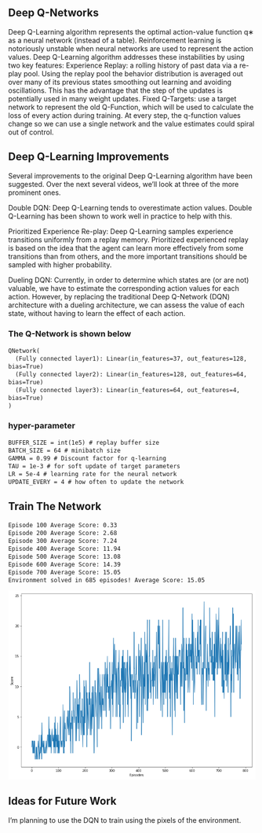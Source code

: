 ## Deep Q-Networks

Deep Q-Learning algorithm represents the optimal action-value function q∗​ as a neural network (instead of a table).
Reinforcement learning is notoriously unstable when neural networks are used to represent the action values. Deep Q-Learning algorithm addresses these instabilities by using two key features:
Experience Replay: a rolling history of past data via a re-play pool. Using the replay pool the behavior distribution is averaged out over many of its previous states smoothing out learning and avoiding oscillations. This has the advantage that the step of the updates is potentially used in many weight updates.
Fixed Q-Targets: use a target network to represent the old Q-Function, which will be used to calculate the loss of every action during training. At every step, the q-function values change so we can use a single network and the value estimates could spiral out of control.


## Deep Q-Learning Improvements

Several improvements to the original Deep Q-Learning algorithm have been suggested. Over the next several videos, we’ll look at three of the more prominent ones.

Double DQN: Deep Q-Learning tends to overestimate action values. Double Q-Learning has been shown to work well in practice to help with this.

Prioritized Experience Re-play: Deep Q-Learning samples experience transitions uniformly from a replay memory. Prioritized experienced replay is based on the idea that the agent can learn more effectively from some transitions than from others, and the more important transitions should be sampled with higher probability.

Dueling DQN: Currently, in order to determine which states are (or are not) valuable, we have to estimate the corresponding action values for each action. However, by replacing the traditional Deep Q-Network (DQN) architecture with a dueling architecture, we can assess the value of each state, without having to learn the effect of each action.


### The Q-Network is shown below

    QNetwork(
      (Fully connected layer1): Linear(in_features=37, out_features=128, bias=True)
      (Fully connected layer2): Linear(in_features=128, out_features=64, bias=True)
      (Fully connected layer3): Linear(in_features=64, out_features=4, bias=True)
    ) 
### hyper-parameter

    BUFFER_SIZE = int(1e5) # replay buffer size
    BATCH_SIZE = 64 # minibatch size
    GAMMA = 0.99 # Discount factor for q-learning
    TAU = 1e-3 # for soft update of target parameters
    LR = 5e-4 # learning rate for the neural network
    UPDATE_EVERY = 4 # how often to update the network

## Train The Network
    Episode 100	Average Score: 0.33
    Episode 200	Average Score: 2.68
    Episode 300	Average Score: 7.24
    Episode 400	Average Score: 11.94
    Episode 500	Average Score: 13.08
    Episode 600	Average Score: 14.39
    Episode 700	Average Score: 15.05
    Environment solved in 685 episodes!	Average Score: 15.05  
![train_network](https://github.com/ebt15/Udacity-Project-Navigation-DRLND/blob/master/assets/network.png?raw=true)

## Ideas for Future Work

I’m planning to use the DQN to train using the pixels of the environment.
